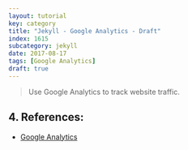 ```yaml
---
layout: tutorial
key: category
title: "Jekyll - Google Analytics - Draft"
index: 1615
subcategory: jekyll
date: 2017-08-17
tags: [Google Analytics]
draft: true
---
```


> Use Google Analytics to track website traffic.



## 4. References:
* [Google Analytics](https://analytics.google.com/analytics/)
